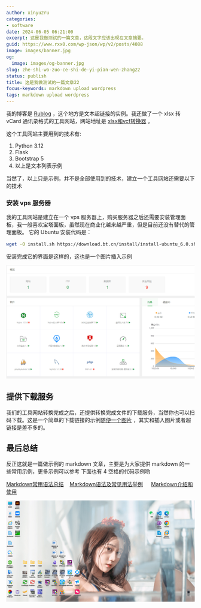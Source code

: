 ```yaml
---
author: xinyu2ru
categories:
- software
date: 2024-06-05 06:21:00
excerpt: 这是我做测试的一篇文章，这段文字应该出现在文章摘要。
guid: https://www.rxx0.com/wp-json/wp/v2/posts/4088
image: images/banner.jpg
og:
  image: images/og-banner.jpg
slug: zhe-shi-wo-zuo-ce-shi-de-yi-pian-wen-zhang22
status: publish
title: 这是我做测试的一篇文章22
focus-keywords: markdown upload wordpress
tags: markdown upload wordpress
---
```


我的博客是 [Rublog](https://rxx0.com/) ，这个地方是文本超链接的实例。我还做了一个 xlsx 转 vCard 通讯录格式的工具网站，网站地址是 [xlsx和vcf转换器](https://xlsx2vcf.kefuxx.com) 。
<!--more-->
这个工具网站主要用到的技术有:

1. Python 3.12
2. Flask
3. Bootstrap 5
4. 以上是文本列表示例

当然了，以上只是示例，并不是全部使用到的技术，建立一个工具网站还需要以下的技术

### 安装 vps 服务器

我的工具网站是建立在一个 vps 服务器上，购买服务器之后还需要安装管理面板，我一般喜欢宝塔面板，虽然现在商业化越来越严重，但是目前还没有替代的管理面板。
它的 Ubuntu 安装代码是：

```bash
wget -O install.sh https://download.bt.cn/install/install-ubuntu_6.0.sh && sudo bash install.sh ed8484bec
```

安装完成它的界面是这样的，这也是一个图片插入示例

![宝塔面板](./images/bt_panel_2024-06-06_10-24-22.png)

## 提供下载服务

我们的工具网站转换完成之后，还提供转换完成文件的下载服务，当然你也可以扫码下载。这是一个简单的下载链接的示例[随便一个图片](./images/bt_panel_2024-06-06_10-24-22.png) ，其实和插入图片或者超链接是差不多的。

## 最后总结

反正这就是一篇做示例的 markdown 文章，主要是为大家提供 markdown 的一些常用示例，更多示例可以参考
下面也有 4 空格的代码示例哟

[Markdown常用语法总结](https://github.com/guangqiang-liu/MarkdownSyntax)&nbsp; &nbsp;
[Markdown语法及常见用法举例](https://shengulong.github.io/blog/2019/05/10/markdown%E8%AF%AD%E6%B3%95%E5%8F%8A%E5%B8%B8%E8%A7%81%E7%94%A8%E6%B3%95%E4%B8%BE%E4%BE%8B/)&ensp; &ensp;
[Markdown介绍和使用](https://www.cnblogs.com/upstudy/p/15861199.html)&emsp; &emsp;

![binx.io logo](./images/binx-logo.png)